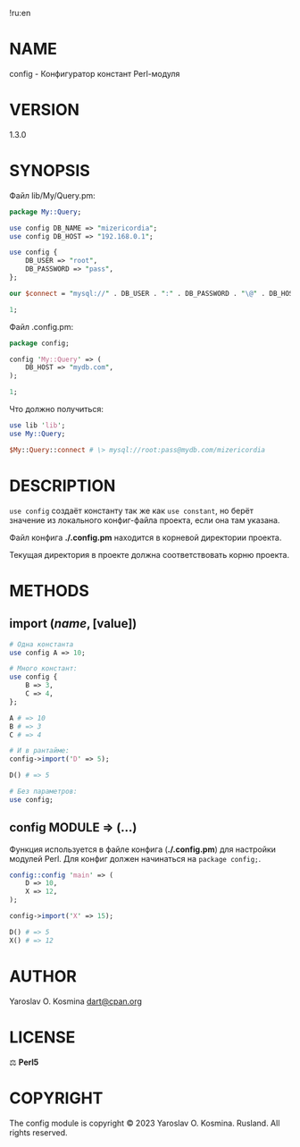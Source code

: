 !ru:en
# NAME

config - Конфигуратор констант Perl-модуля

# VERSION

1.3.0

# SYNOPSIS

Файл lib/My/Query.pm:
```perl
package My::Query;

use config DB_NAME => "mizericordia";
use config DB_HOST => "192.168.0.1";

use config {
    DB_USER => "root",
    DB_PASSWORD => "pass",
};

our $connect = "mysql://" . DB_USER . ":" . DB_PASSWORD . "\@" . DB_HOST . "/" . DB_NAME;

1;
```

Файл .config.pm:
```perl
package config;

config 'My::Query' => (
    DB_HOST => "mydb.com",
);

1;
```

Что должно получиться:
```perl
use lib 'lib';
use My::Query;

$My::Query::connect # \> mysql://root:pass@mydb.com/mizericordia
```

# DESCRIPTION

`use config` создаёт константу так же как `use constant`, но берёт значение из локального конфиг-файла проекта, если она там указана.

Файл конфига **./.config.pm** находится в корневой директории проекта.

Текущая директория в проекте должна соответствовать корню проекта.

# METHODS

## import ($name, [$value])

```perl
# Одна константа
use config A => 10;

# Много констант:
use config {
    B => 3,
    C => 4,
};

A # => 10
B # => 3
C # => 4

# И в рантайме:
config->import('D' => 5);

D() # => 5

# Без параметров:
use config;
```

## config MODULE => (...)

Функция используется в файле конфига (**./.config.pm**) для настройки модулей Perl. Для конфиг должен начинаться на `package config;`.

```perl
config::config 'main' => (
    D => 10,
    X => 12,
);

config->import('X' => 15);

D() # => 5
X() # => 12
```

# AUTHOR

Yaroslav O. Kosmina <dart@cpan.org>

# LICENSE

⚖ **Perl5**

# COPYRIGHT

The config module is copyright © 2023 Yaroslav O. Kosmina. Rusland. All rights reserved.
